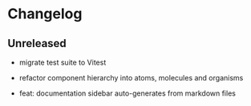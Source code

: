 # Changelog

## Unreleased

- migrate test suite to Vitest

- refactor component hierarchy into atoms, molecules and organisms

- feat: documentation sidebar auto-generates from markdown files
